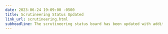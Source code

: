 ```yaml
---
date: 2023-06-24 19:09:00 -0500
title: Scrutineering Status Updated
link_url: scrutineering.html
subheadline: The scrutineering status board has been updated with additional team progress.
---
```


